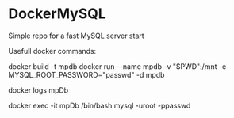 # DockerMySQL

Simple repo for a fast MySQL server start

Usefull docker commands: 

docker build -t mpdb
docker run --name mpdb -v "$PWD":/mnt -e MYSQL_ROOT_PASSWORD="passwd" -d mpdb

docker logs mpDb 

docker exec -it mpDb /bin/bash
mysql -uroot -ppasswd
